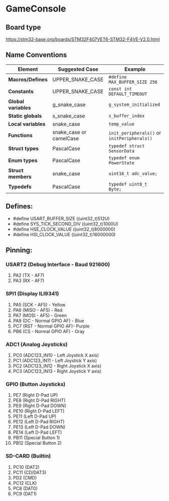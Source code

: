 # GameConsole

## Board type
https://stm32-base.org/boards/STM32F407VET6-STM32-F4VE-V2.0.html

## Name Conventions 

| Element             | Suggested Case        | Example                         |
|---------------------|-----------------------|---------------------------------|
| **Macros/Defines**  | UPPER_SNAKE_CASE      | `#define MAX_BUFFER_SIZE 256`   |
| **Constants**       | UPPER_SNAKE_CASE      | `const int DEFAULT_TIMEOUT`     |
| **Global variables**| g_snake_case          | `g_system_initialized`          |
| **Static globals**  | s_snake_case          | `s_buffer_index`                |
| **Local variables** | snake_case            | `temp_value`                    |
| **Functions**       | snake_case or camelCase | `init_peripherals()` or `initPeripherals()` |
| **Struct types**    | PascalCase            | `typedef struct SensorData`     |
| **Enum types**      | PascalCase            | `typedef enum PowerState`       |
| **Struct members**  | snake_case            | `uint16_t adc_value;`           |
| **Typedefs**        | PascalCase            | `typedef uint8_t Byte;`         |

## Defines:
- #define USART_BUFFER_SIZE ((uint32_t)512U)
- #define SYS_TICK_SECOND_DIV ((uint32_t)1000U)
- #define HSE_CLOCK_VALUE ((uint32_t)8000000)
- #define HSI_CLOCK_VALUE ((uint32_t)16000000)

## Pinning:
### USART2 (Debug Interface - Baud 921600) 
1. PA2 (TX - AF7)
2. PA3 (RX - AF7)

### SPI1 (Display ILI9341) 
1. PA5 (SCK - AF5)  - Yellow
2. PA6 (MISO - AF5) - Red
3. PA7 (MOSI - AF5) - Green
4. PA9 (DC - Normal GPIO AF) - Blue
5. PC7 (RST - Normal GPIO AF)- Purple
6. PB6 (CS - Normal GPIO AF) - Gray

### ADC1 (Analog Joysticks)
1. PC0 (ADC123_IN10 - Left Joystick X axis)
2. PC1 (ADC123_IN11 - Left Joystick Y axis)
3. PC2 (ADC123_IN12 - Right Joystick X axis)
4. PC3 (ADC123_IN13 - Right Joystick Y axis)

### GPIO (Button Joysticks)
1. PE7 (Right D-Pad UP)
2. PE8 (Right D-Pad RIGHT)
3. PE9 (Right D-Pad DOWN)
4. PE10 (Right D-Pad LEFT)
5. PE11 (Left D-Pad UP)
6. PE12 (Left D-Pad RIGHT)
7. PE13 (Left D-Pad DOWN)
8. PE14 (Left D-Pad LEFT)
9. PB11 (Special Button 1)
10. PB12 (Special Button 2)

### SD-CARD (Builtin)
1. PC10 (DAT2)
2. PC11 (CD/DAT3)
3. PD2 (CMD)
4. PC12 (CLK)
5. PC8 (DAT0)
6. PC9 (DAT1)